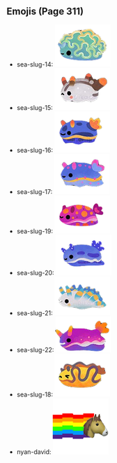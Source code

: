 
## Emojis (Page 311)

* sea-slug-14: ![sea-slug-14](output/sea-slug-14.png)
* sea-slug-15: ![sea-slug-15](output/sea-slug-15.png)
* sea-slug-16: ![sea-slug-16](output/sea-slug-16.png)
* sea-slug-17: ![sea-slug-17](output/sea-slug-17.png)
* sea-slug-19: ![sea-slug-19](output/sea-slug-19.png)
* sea-slug-20: ![sea-slug-20](output/sea-slug-20.png)
* sea-slug-21: ![sea-slug-21](output/sea-slug-21.png)
* sea-slug-22: ![sea-slug-22](output/sea-slug-22.png)
* sea-slug-18: ![sea-slug-18](output/sea-slug-18.png)
* nyan-david: ![nyan-david](output/nyan-david.gif)
